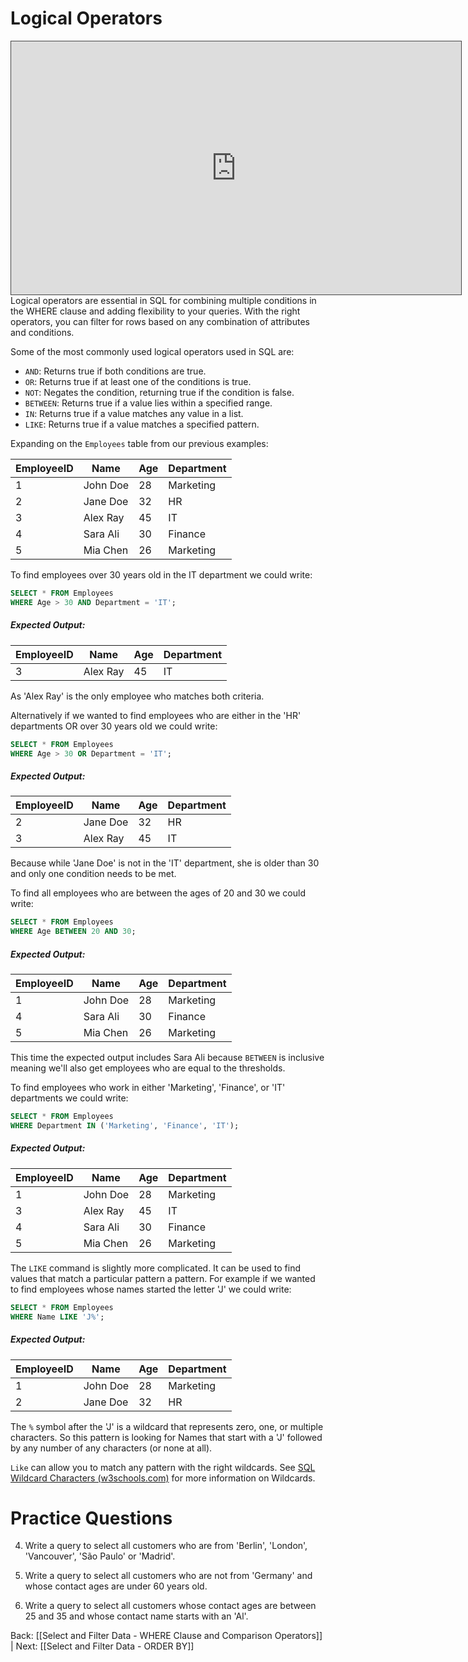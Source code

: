 # Logical Operators
<iframe src="https://egator.hosted.panopto.com/Panopto/Pages/Embed.aspx?id=1d1412b2-7cca-43cf-af61-b0f20177942c&autoplay=false&offerviewer=true&showtitle=true&showbrand=true&captions=false&interactivity=all" height="405" width="720" style="border: 1px solid #464646;" allowfullscreen allow="autoplay" aria-label="Panopto Embedded Video Player"></iframe>
Logical operators are essential in SQL for combining multiple conditions in the WHERE clause and adding flexibility to your queries. With the right operators, you can filter for rows based on any combination of attributes and conditions.

Some of the most commonly used logical operators used in SQL are:
- `AND`: Returns true if both conditions are true.
- `OR`: Returns true if at least one of the conditions is true.
- `NOT`: Negates the condition, returning true if the condition is false.
- `BETWEEN`: Returns true if a value lies within a specified range.
- `IN`: Returns true if a value matches any value in a list.
- `LIKE`: Returns true if a value matches a specified pattern.

Expanding on the `Employees` table from our previous examples:

| EmployeeID | Name | Age | Department |
| ---- | ---- | ---- | ---- |
| 1 | John Doe | 28 | Marketing |
| 2 | Jane Doe | 32 | HR |
| 3 | Alex Ray | 45 | IT |
| 4 | Sara Ali | 30 | Finance |
| 5 | Mia Chen | 26 | Marketing |

To find employees over 30 years old in the IT department we could write:

```sql
SELECT * FROM Employees
WHERE Age > 30 AND Department = 'IT';
```
##### Expected Output:
|EmployeeID|Name|Age|Department|
|---|---|---|---|
|3|Alex Ray|45|IT|

As 'Alex Ray' is the only employee who matches both criteria.

Alternatively if we wanted to find employees who are either in the 'HR' departments OR over 30 years old we could write:

```sql
SELECT * FROM Employees
WHERE Age > 30 OR Department = 'IT';
```
##### Expected Output:
|EmployeeID|Name|Age|Department|
|---|---|---|---|
|2|Jane Doe|32|HR|
|3|Alex Ray|45|IT|

Because while 'Jane Doe' is not in the 'IT' department, she is older than 30 and only one condition needs to be met.

To find all employees who are between the ages of 20 and 30 we could write:

```sql
SELECT * FROM Employees
WHERE Age BETWEEN 20 AND 30;
```
##### Expected Output: 
| EmployeeID | Name | Age | Department |
| ---- | ---- | ---- | ---- |
| 1 | John Doe | 28 | Marketing |
| 4 | Sara Ali | 30 | Finance |
| 5 | Mia Chen | 26 | Marketing |

This time the expected output includes Sara Ali because `BETWEEN` is inclusive meaning we'll also get employees who are equal to the thresholds.

To find employees who work in either 'Marketing', 'Finance', or 'IT' departments we could write:

```sql
SELECT * FROM Employees
WHERE Department IN ('Marketing', 'Finance', 'IT');
```
##### Expected Output:
|EmployeeID|Name|Age|Department|
|---|---|---|---|
|1|John Doe|28|Marketing|
|3|Alex Ray|45|IT|
|4|Sara Ali|30|Finance|
|5|Mia Chen|26|Marketing|

The `LIKE` command is slightly more complicated. It can be used to find values that match a particular pattern a pattern. For example if we wanted to find employees whose names started the letter 'J' we could write:

```sql
SELECT * FROM Employees
WHERE Name LIKE 'J%';
```
##### Expected Output:
| EmployeeID | Name | Age | Department |
| ---- | ---- | ---- | ---- |
| 1 | John Doe | 28 | Marketing |
| 2 | Jane Doe | 32 | HR |

The `%` symbol after the 'J' is a wildcard that represents zero, one, or multiple characters. So this pattern is looking for Names that start with a 'J' followed by any number of any characters (or none at all).

`Like` can allow you to match any pattern with the right wildcards. See <a href="https://www.w3schools.com/sql/sql_wildcards.asp" target="_blank">SQL Wildcard Characters (w3schools.com)</a> for more information on Wildcards.

# Practice Questions

4. Write a query to select all customers who are from 'Berlin', 'London', 'Vancouver', 'São Paulo' or 'Madrid'.

5. Write a query to select all customers who are not from 'Germany' and whose contact ages are under 60 years old.

6. Write a query to select all customers whose contact ages are between 25 and 35 and whose contact name starts with an 'Al'.

Back: [[Select and Filter Data - WHERE Clause and Comparison Operators]] | Next: [[Select and Filter Data - ORDER BY]]
